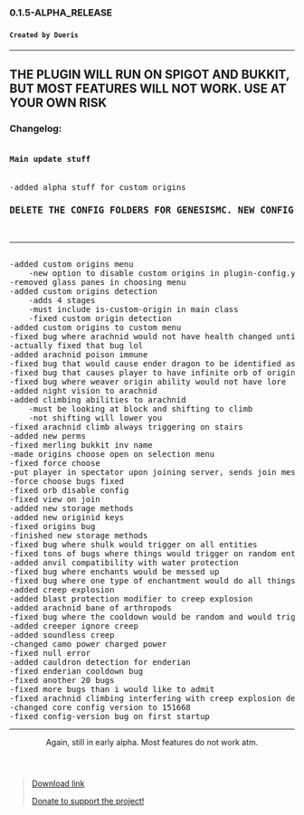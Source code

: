 <h3>0.1.5-ALPHA_RELEASE<h3>
<h4><code>Created by Dueris</code><h4>
<hr>
<h2>THE PLUGIN WILL RUN ON SPIGOT AND BUKKIT, BUT MOST FEATURES WILL NOT WORK. USE AT YOUR OWN RISK</h2>
<h3>Changelog:</h3>
<pre>
<h4>Main update stuff</h4>
-added alpha stuff for custom origins
<h3>DELETE THE CONFIG FOLDERS FOR GENESISMC. NEW CONFIG OPTIONS HAVE COME AND THEY WILL BREAK IF NOT LOADED CORRECTLY</h3>
<hr>
-added custom origins menu
    -new option to disable custom origins in plugin-config.yml
-removed glass panes in choosing menu
-added custom origins detection
    -adds 4 stages
    -must include is-custom-origin in main class
    -fixed custom origin detection
-added custom origins to custom menu
-fixed bug where arachnid would not have health changed until they left the server
-actually fixed that bug lol
-added arachnid poison immune
-fixed bug that would cause ender dragon to be identified as an arachnid origin
-fixed bug that causes player to have infinite orb of origins if they use it with 2 or more in hand
-fixed bug where weaver origin ability would not have lore
-added night vision to arachnid
-added climbing abilities to arachnid
    -must be looking at block and shifting to climb
    -not shifting will lower you
-fixed arachnid climb always triggering on stairs
-added new perms
-fixed merling bukkit inv name
-made origins choose open on selection menu
-fixed force choose
-put player in spectator upon joining server, sends join message after
-force choose bugs fixed
-fixed orb disable config
-fixed view on join
-added new storage methods
-added new originid keys
-fixed origins bug
-finished new storage methods
-fixed bug where shulk would trigger on all entities
-fixed tons of bugs where things would trigger on random entities upon interacting with them
-added anvil compatibility with water protection
-fixed bug where enchants would be messed up
-fixed bug where one type of enchantment would do all things
-added creep explosion
-added blast protection modifier to creep explosion
-added arachnid bane of arthropods
-fixed bug where the cooldown would be random and would trigger for shulk origin
-added creeper ignore creep
-added soundless creep
-changed camo power charged power
-fixed null error
-added cauldron detection for enderian
-fixed enderian cooldown bug
-fixed another 20 bugs
-fixed more bugs than i would like to admit
-fixed arachnid climbing interfering with creep explosion detection
-changed core config version to 151668
-fixed config-version bug on first startup
</pre>
<hr>
<header>Again, still in early alpha. Most features do not work atm.</header>
<blockquote><a href="https://modrinth.com/plugins/GenesisMC" rel="noopener nofollow ugc">Download link</a>

<a href="https://streamelements.com/purplewolfmc/tip" rel="noopener nofollow ugc">Donate to support the project!</a>
</blockquote>
